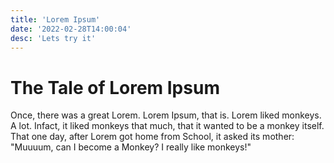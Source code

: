 ```yaml
---
title: 'Lorem Ipsum'
date: '2022-02-28T14:00:04'
desc: 'Lets try it'
---
```


# The Tale of Lorem Ipsum
Once, there was a great Lorem. Lorem Ipsum, that is. Lorem liked monkeys. A lot. Infact, it liked monkeys that much, that it wanted to be a monkey itself.
That one day, after Lorem got home from School, it asked its mother: "Muuuum, can I become a Monkey? I really like monkeys!"